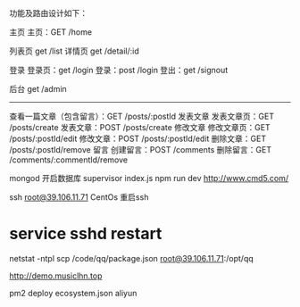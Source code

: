 功能及路由设计如下：

主页
    主页：GET /home

列表页
    get  /list
详情页
    get /detail/:id

登录
    登录页：get /login
    登录：post /login
    登出：get /signout

后台
    get /admin

**********************************************
查看一篇文章（包含留言）：GET /posts/:postId
发表文章
发表文章页：GET /posts/create
发表文章：POST /posts/create
修改文章
修改文章页：GET /posts/:postId/edit
修改文章：POST /posts/:postId/edit
删除文章：GET /posts/:postId/remove
留言
创建留言：POST /comments
删除留言：GET /comments/:commentId/remove

mongod 开启数据库
supervisor index.js
npm run dev
http://www.cmd5.com/

ssh root@39.106.11.71
CentOs 重启ssh
# service sshd restart
netstat -ntpl
scp /code/qq/package.json root@39.106.11.71:/opt/qq

http://demo.musiclhn.top

pm2 deploy ecosystem.json aliyun